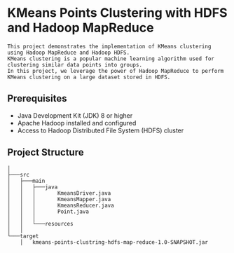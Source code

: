 # KMeans Points Clustering with HDFS and Hadoop MapReduce

```
This project demonstrates the implementation of KMeans clustering using Hadoop MapReduce and Hadoop HDFS.
KMeans clustering is a popular machine learning algorithm used for clustering similar data points into groups.
In this project, we leverage the power of Hadoop MapReduce to perform KMeans clustering on a large dataset stored in HDFS.
```

## Prerequisites

* Java Development Kit (JDK) 8 or higher
* Apache Hadoop installed and configured
* Access to Hadoop Distributed File System (HDFS) cluster

## Project Structure

```
│
├───src
│   ├───main
│   │   ├───java
│   │   │       KmeansDriver.java
│   │   │       KmeansMapper.java
│   │   │       KmeansReducer.java
│   │   │       Point.java
│   │   │
│   │   └───resources
│   │ 
└───target
    │   kmeans-points-clustring-hdfs-map-reduce-1.0-SNAPSHOT.jar

```
